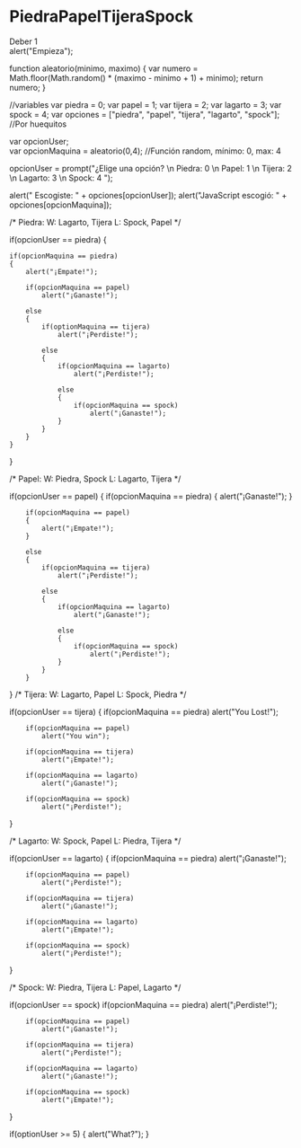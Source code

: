 PiedraPapelTijeraSpock
======================

Deber 1  
alert("Empieza");

function aleatorio(minimo, maximo)
{
	var numero = Math.floor(Math.random() * (maximo - minimo + 1) + minimo);
	return numero;
}

//variables 
var piedra = 0;
var papel = 1;
var tijera = 2;
var lagarto = 3;
var spock = 4;
var opciones = ["piedra", "papel", "tijera", "lagarto", "spock"]; //Por huequitos

var opcionUser;		
var opcionMaquina = aleatorio(0,4); //Función random, mínimo: 0, max: 4

opcionUser =  prompt("¿Elige una opción? \n Piedra: 0 \n Papel: 1 \n Tijera: 2 \n Lagarto: 3 \n Spock: 4 ");

alert(" Escogiste: " + opciones[opcionUser]);
alert("JavaScript escogió: " + opciones[opcionMaquina]);

/*
	Piedra: 
	W: Lagarto, Tijera
	L: Spock, Papel
*/

if(opcionUser == piedra)
{
	
	if(opcionMaquina == piedra)
	{
		alert("¡Empate!");

		if(opcionMaquina == papel)
			alert("¡Ganaste!");
		
		else	
		{
			if(optionMaquina == tijera)
				alert("¡Perdiste!");

			else
			{
				if(opcionMaquina == lagarto)
					alert("¡Perdiste!");

				else
				{
					if(opcionMaquina == spock)
						alert("¡Ganaste!");
				}
			}
		}
	}
}

/*
	Papel:
	W: Piedra, Spock
	L: Lagarto, Tijera
*/

if(opcionUser == papel)	
{
		if(opcionMaquina == piedra)
		{
			alert("¡Ganaste!");
		}

		if(opcionMaquina == papel)
		{
			alert("¡Empate!");
		}

		else
		{
			if(opcionMaquina == tijera)
				alert("¡Perdiste!");

			else
			{
				if(opcionMaquina == lagarto)
					alert("¡Ganaste!");

				else
				{
					if(opcionMaquina == spock)
						alert("¡Perdiste!");
				}
			}
		}
}
/*
	Tijera:
	W: Lagarto, Papel
	L: Spock, Piedra
*/	

if(opcionUser == tijera) 
{
		if(opcionMaquina == piedra)
			alert("You Lost!");
		
		if(opcionMaquina == papel)
			alert("You win");
		
		if(opcionMaquina == tijera)
			alert("¡Empate!");

		if(opcionMaquina == lagarto)
			alert("¡Ganaste!");

		if(opcionMaquina == spock)
			alert("¡Perdiste!");
}

/*
	Lagarto:
	W: Spock, Papel
	L: Piedra, Tijera
*/	

if(opcionUser == lagarto) 
{
		if(opcionMaquina == piedra)
			alert("¡Ganaste!");
		
		if(opcionMaquina == papel)
			alert("¡Perdiste!");
		
		if(opcionMaquina == tijera)
			alert("¡Ganaste!");

		if(opcionMaquina == lagarto)
			alert("¡Empate!");

		if(opcionMaquina == spock)
			alert("¡Perdiste!");
}

/*
Spock:
	W: Piedra, Tijera
	L: Papel, Lagarto 
*/	

if(opcionUser == spock) 
		if(opcionMaquina == piedra)
			alert("¡Perdiste!");
		
		if(opcionMaquina == papel)
			alert("¡Ganaste!");
		
		if(opcionMaquina == tijera)
			alert("¡Perdiste!");

		if(opcionMaquina == lagarto)
			alert("¡Ganaste!");

		if(opcionMaquina == spock)
			alert("¡Empate!");
}

if(optionUser >= 5)
{
	alert("What?");
}
